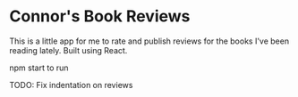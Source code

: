 # Connor's Book Reviews

This is a little app for me to rate and publish reviews for the books I've been reading lately. Built using React.

npm start to run

TODO: Fix indentation on reviews